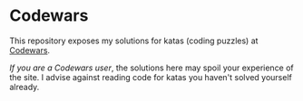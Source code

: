 # Codewars

This repository exposes my solutions for katas (coding puzzles) at
[Codewars](http://www.codewars.com).

_If you are a Codewars user_, the solutions here may spoil your
experience of the site. I advise against reading code for katas you
haven't solved yourself already.

